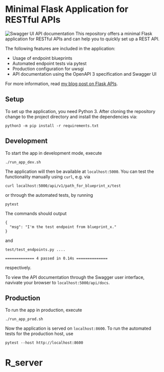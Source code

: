# Minimal Flask Application for RESTful APIs
![Swagger UI API documentation](swagger_ui.png)
This repository offers a minimal Flask application for RESTful APIs and can help you to quickly set up a REST API.

The following features are included in the application:

* Usage of endpoint blueprints
* Automated endpoint tests via pytest
* Production configuration for uwsgi
* API documentation using the OpenAPI 3 specification and Swagger UI

For more information, read [my blog post on Flask APIs](https://www.datascienceblog.net/post/programming/flask-api-development/).

## Setup

To set up the application, you need Python 3. After cloning the repository change to the project directory and install the dependencies via:

```
python3 -m pip install -r requirements.txt
```

## Development

To start the app in development mode, execute

```
./run_app_dev.sh
```

The application will then be available at `localhost:5000`. You can test the functionality manually using `curl`, e.g. via

```
curl localhost:5000/api/v1/path_for_blueprint_x/test
```

or through the automated tests, by running

```
pytest
```

The commands should output
```
{
  "msg": "I'm the test endpoint from blueprint_x."
}
```

and 

```
test/test_endpoints.py ....

============= 4 passed in 0.14s ==============
```

respectively.

To view the API documentation through the Swagger user interface, navivate your browser to `localhost:5000/api/docs`. 

## Production

To run the app in production, execute
```
./run_app_prod.sh
```

Now the application is served on `localhost:8600`. To run the automated tests for the production host, use

```
pytest --host http://localhost:8600
```
# R_server
